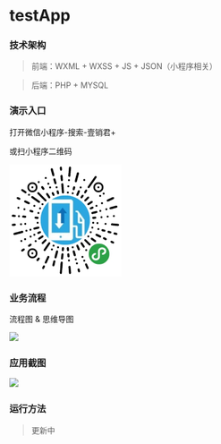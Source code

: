 # testApp

### 技术架构
> 前端：WXML + WXSS + JS + JSON（小程序相关）

> 后端：PHP + MYSQL


### 演示入口
打开微信小程序-搜索-壹销君+

或扫小程序二维码
<div>
<img src="https://github.com/lpqixb/testApp/blob/master/phpProgram/test_app/image/gh.jpg" width="200"/>
</div>

### 业务流程
流程图 & 思维导图
<div>
<img src="http://www.eesaler.com/test_app/image/gs.png" width="800"/>
</div>

### 应用截图
<div>
<img src="http://www.eesaler.com/test_app/image/mockup.png" width="800"/>
</div>

### 运行方法
> 更新中
